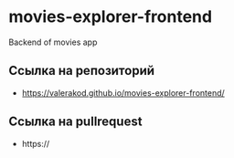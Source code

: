 # movies-explorer-frontend
Backend of movies app
## Ссылка на репозиторий 
- https://valerakod.github.io/movies-explorer-frontend/
## Ссылка на pullrequest 
- https://
